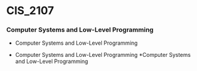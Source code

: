 # CIS_2107
### Computer Systems and Low-Level Programming
- Computer Systems and Low-Level Programming
* Computer Systems and Low-Level Programming
*Computer Systems and Low-Level Programming
